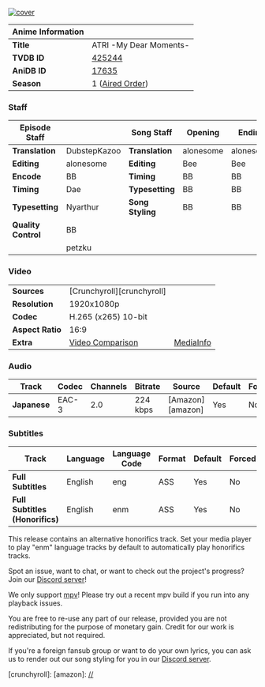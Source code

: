 [![cover][cover-art]][anidb-id]

| Anime Information |                               |
| ----------------- | ----------------------------- |
| **Title**         | ATRI -My Dear Moments-        |
| **TVDB ID**       | [425244][tvdb-id]             |
| **AniDB ID**      | [17635][anidb-id]             |
| **Season**        | 1 ([Aired Order][tvdb-order]) |

### Staff

| Episode Staff       |              | Song Staff       | Opening   | Ending    |
| ------------------- | ------------ | ---------------- | --------- | --------- |
| **Translation**     | DubstepKazoo | **Translation**  | alonesome | alonesome |
| **Editing**         | alonesome    | **Editing**      | Bee       | Bee       |
| **Encode**          | BB           | **Timing**       | BB        | BB        |
| **Timing**          | Dae          | **Typesetting**  | BB        | BB        |
| **Typesetting**     | Nyarthur     | **Song Styling** | BB        | BB        |
| **Quality Control** | BB           |                  |           |           |
|                     | petzku       |                  |           |           |

### Video

|                  |                              |                        |
| ---------------- | ---------------------------- | ---------------------- |
| **Sources**      | [Crunchyroll][crunchyroll]   |                        |
| **Resolution**   | 1920x1080p                   |                        |
| **Codec**        | H.265 (x265) 10-bit          |                        |
| **Aspect Ratio** | 16:9                         |                        |
| **Extra**        | [Video Comparison][slowpics] | [MediaInfo][mediainfo] |

### Audio

| Track        | Codec | Channels | Bitrate  | Source           | Default | Forced |
| ------------ | ----- | -------- | -------- | ---------------- | ------- | ------ |
| **Japanese** | EAC-3 | 2.0      | 224 kbps | [Amazon][amazon] | Yes     | No     |

### Subtitles

| Track                           | Language | Language Code | Format | Default | Forced |
| ------------------------------- | -------- | ------------- | ------ | ------- | ------ |
| **Full Subtitles**              | English  | eng           | ASS    | Yes     | No     |
| **Full Subtitles (Honorifics)** | English  | enm           | ASS    | Yes     | No     |

This release contains an alternative honorifics track.
Set your media player to play "enm" language tracks by default to automatically play honorifics tracks.

Spot an issue, want to chat, or want to check out the project's progress? Join our [Discord server][discord]!

We only support [mpv][]! Please try out a recent mpv build if you run into any playback issues.

You are free to re-use any part of our release,
provided you are not redistributing for the purpose of monetary gain.
Credit for our work is appreciated, but not required.

If you're a foreign fansub group or want to do your own lyrics,
you can ask us to render out our song styling for you in our [Discord server][discord].

[//]: <> (Info)
[cover-art]: https://cdn-eu.anidb.net/images/main/304775.jpg
[tvdb-id]: https://thetvdb.com/series/atri-my-dear-moments
[anidb-id]: https://anidb.net/anime/17635
[tvdb-order]: https://thetvdb.com/series/atri-my-dear-moments/allseasons/official

[//]: <> (Sources)
[crunchyroll]:
[amazon]: [//](https://nyaa.si/?f=0&c=0_0&q=ATRI+1080p+WEB+NanDesuKa+AMZN)

[//]: <> (Encode info)
[slowpics]: ifyouseethisIforgotsorry.com
[mediainfo]: ifyouseethisIforgotsorry.com

[//]: <> (Other)
[discord]: https://discord.gg/dk7aadV
[mpv]: https://mpv.io/
